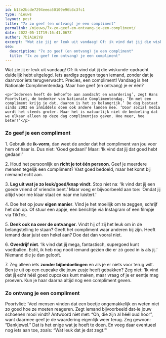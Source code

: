 ```yaml
---
id: b13e2bcde7294eeea50109e96b3c3fc1
type: nieuws
layout: post
title: "7x zo geef (en ontvang) je een compliment"
permalink: /nieuws/7x-zo-geef-en-ontvang-je-een-compliment/
date: 2022-05-11T19:16:41.067Z
author: 7biA1WiYB
excerpt: "Wat zie jij er leuk uit vandaag! Of: ik vind dat jij die wiskunde-opdracht duidelijk hebt uitgelegd. Iets aardigs zeggen tegen iemand, zonder dat je daarvoor iets terugverwacht. Precies, een compliment! Vandaag is het Nationale Complimentendag. Maar hoe geef (en ontvang) je er één?  "
seo:
  description: "7x zo geef (en ontvang) je een compliment"
  title: "7x zo geef (en ontvang) je een compliment"
---
```

Wat zie jij er leuk uit vandaag! Of: ik vind dat jij die wiskunde-opdracht duidelijk hebt uitgelegd. Iets aardigs zeggen tegen iemand, zonder dat je daarvoor iets terugverwacht. Precies, een compliment! Vandaag is het Nationale Complimentendag. Maar hoe geef (en ontvang) je er één?  

    <p>‘Iedereen heeft de behoefte aan aandacht en waardering’, zegt Hans Poortvliet, de bedenker van Nationale Complimentendag. ‘En met een compliment krijg je dat, daarom is het zo belangrijk.’ De dag bestaat sinds 2003 en inmiddels doen ook andere landen mee. ‘Door social media wordt het steeds groter. Maar het is natuurlijk niet de bedoeling dat we elkaar alleen op deze dag complimentjes geven. Hoe meer, hoe beter!’</p>
<h3>Zo geef je een compliment</h3>
<p>1. Gebruik de <strong>ik-vorm</strong>, dan weet de ander dat het compliment van jou voor hem of haar is. Dus niet: ‘Goed gedaan!’ Maar: ‘Ik vind dat jij dat goed hebt gedaan!’</p>
<p>2. Houd het persoonlijk en <strong>richt je tot één persoon</strong>. Geef je meerdere mensen tegelijk een compliment? Vast goed bedoeld, maar het komt bij niemand echt aan.</p>
<p>3. <strong>Leg uit wat je zo leuk/goed/knap vindt</strong>. Stop niet na: ‘Ik vind dat jij een goede vriend of vriendin bent.’ Maar voeg er bijvoorbeeld aan toe: ‘Omdat jij altijd voor me klaar staat en naar me luistert.’</p>
<p>4. Doe het op jouw <strong>eigen manier</strong>. Vind je het moeilijk om te zeggen, schrijf het dan op. Of stuur een appje, een berichtje via Instagram of een filmpje via TikTok.</p>
<p>5. <strong>Denk ook na over de ontvanger</strong>. Vindt hij of zij het leuk om in de belangstelling te staan? Geeft het compliment waar anderen bij zijn. Heeft iemand daar juist een hekel aan? Doe dat dan vooral niet.</p>
<p>6. <strong>Overdrijf niet</strong>. ‘Ik vind dat jij mega, fantastisch, supergoed kunt voetballen. Echt, ik heb nog nooit iemand gezien die er zó goed in is als jij.’ Niemand die je dan gelooft.</p>
<p>7. Zeg alleen iets <strong>zonder bijbedoelingen</strong> en als je er niets voor terug wilt. Ben je uit op een cupcake die jouw zusje heeft gebakken? Zeg niet: ‘Ik vind dat jij echt héél goed cupcakes kunt maken, maar vraag of je er eentje mag proeven. Kun je haar daarna altijd nog een compliment geven.</p>
<h3>Zo ontvang je een compliment</h3>
<p>Poortvliet: ‘Veel mensen vinden dat een beetje ongemakkelijk en weten niet zo goed hoe ze moeten reageren. Zegt iemand bijvoorbeeld dat-ie jouw schoenen mooi vindt? Antwoord niet met: “Oh, die zijn al héél oud hoor”, want daarmee geef je de waardering eigenlijk weer terug. Zeg gewoon: “Dankjewel.” Dat is het enige wat je hoeft te doen. En voeg daar eventueel nog iets aan toe, zoals: “Wat leuk dat je dat zegt.”’</p>  
